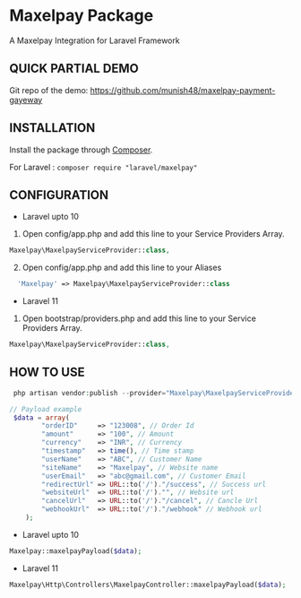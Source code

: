# Maxelpay Package

A Maxelpay Integration for Laravel Framework

## QUICK PARTIAL DEMO

Git repo of the demo: https://github.com/munish48/maxelpay-payment-gayeway

## INSTALLATION

Install the package through [Composer](http://getcomposer.org/).

For Laravel :
`composer require "laravel/maxelpay"`

## CONFIGURATION

- Laravel upto 10

1. Open config/app.php and add this line to your Service Providers Array.

```php
Maxelpay\MaxelpayServiceProvider::class,
```

2. Open config/app.php and add this line to your Aliases

```php
  'Maxelpay' => Maxelpay\MaxelpayServiceProvider::class
```

- Laravel 11

1. Open bootstrap/providers.php and add this line to your Service Providers Array.

```php
Maxelpay\MaxelpayServiceProvider::class,
```

## HOW TO USE

```php
 php artisan vendor:publish --provider="Maxelpay\MaxelpayServiceProvider" --tag="config"
```

```php
// Payload example
 $data = array(
        "orderID"     => "123008", // Order Id
        "amount"      => "100", // Amount
        "currency"    => "INR", // Currency
        "timestamp"   => time(), // Time stamp
        "userName"    => "ABC", // Customer Name
        "siteName"    => "Maxelpay", // Website name
        "userEmail"   => "abc@gmail.com", // Customer Email
        "redirectUrl" => URL::to('/')."/success", // Success url
        "websiteUrl"  => URL::to('/')."", // Website url
        "cancelUrl"   => URL::to('/')."/cancel", // Cancle Url
        "webhookUrl"  => URL::to('/')."/webhook" // Webhook url
    );
```

- Laravel upto 10

```php
Maxelpay::maxelpayPayload($data);
```

- Laravel 11

```php
Maxelpay\Http\Controllers\MaxelpayController::maxelpayPayload($data);
```
